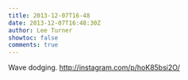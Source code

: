 ```yaml
---
title: 2013-12-07T16-48
date: 2013-12-07T16:48:30Z
author: Lee Turner
showtoc: false
comments: true
---
```


Wave dodging. http://instagram.com/p/hoK85bsi2O/

